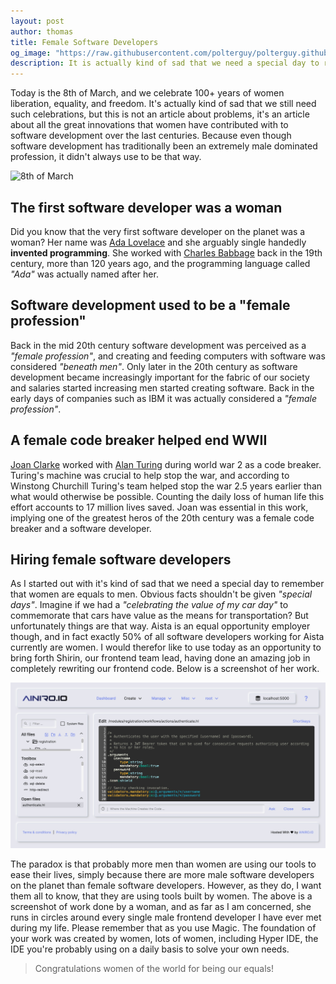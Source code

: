 ```yaml
---
layout: post
author: thomas
title: Female Software Developers
og_image: "https://raw.githubusercontent.com/polterguy/polterguy.github.io/master/images/blogs/march-8.jpg"
description: It is actually kind of sad that we need a special day to remember that women are equals to men. I would therefor like to write an article about women in software.
---
```


Today is the 8th of March, and we celebrate 100+ years of women liberation, equality, and freedom. It's actually kind of sad that we still need such celebrations, but this is not an article about problems, it's an article about all the great innovations that women have contributed with to software development over the last centuries. Because even though software development has traditionally been an extremely male dominated profession, it didn't always use to be that way.

![8th of March](https://raw.githubusercontent.com/polterguy/polterguy.github.io/master/images/blogs/march-8.jpg)

## The first software developer was a woman

Did you know that the very first software developer on the planet was a woman? Her name was [Ada Lovelace](https://en.wikipedia.org/wiki/Ada_Lovelace) and she arguably single handedly **invented programming**. She worked with [Charles Babbage](https://en.wikipedia.org/wiki/Charles_Babbage) back in the 19th century, more than 120 years ago, and the programming language called _"Ada"_ was actually named after her.

## Software development used to be a "female profession"

Back in the mid 20th century software development was perceived as a _"female profession"_, and creating and feeding computers with software was considered _"beneath men"_. Only later in the 20th century as software development became increasingly important for the fabric of our society and salaries started increasing men started creating software. Back in the early days of companies such as IBM it was actually considered a _"female profession"_.

## A female code breaker helped end WWII

[Joan Clarke](https://en.wikipedia.org/wiki/Joan_Clarke) worked with [Alan Turing](https://en.wikipedia.org/wiki/Alan_Turing) during world war 2 as a code breaker. Turing's machine was crucial to help stop the war, and according to Winstong Churchill Turing's team helped stop the war 2.5 years earlier than what would otherwise be possible. Counting the daily loss of human life this effort accounts to 17 million lives saved. Joan was essential in this work, implying one of the greatest heros of the 20th century was a female code breaker and a software developer.

## Hiring female software developers

As I started out with it's kind of sad that we need a special day to remember that women are equals to men. Obvious facts shouldn't be given _"special days"_. Imagine if we had a _"celebrating the value of my car day"_ to commemorate that cars have value as the means for transportation? But unfortunately things are that way. Aista is an equal opportunity employer though, and in fact exactly 50% of all software developers working for Aista currently are women. I would therefor like to use today as an opportunity to bring forth Shirin, our frontend team lead, having done an amazing job in completely rewriting our frontend code. Below is a screenshot of her work.

![Hyper IDE](https://raw.githubusercontent.com/polterguy/polterguy.github.io/master/images/og-hyper-ide-2.jpg)

The paradox is that probably more men than women are using our tools to ease their lives, simply because there are more male software developers on the planet than female software developers. However, as they do, I want them all to know, that they are using tools built by women. The above is a screenshot of work done by a woman, and as far as I am concerned, she runs in circles around every single male frontend developer I have ever met during my life. Please remember that as you use Magic. The foundation of your work was created by women, lots of women, including Hyper IDE, the IDE you're probably using on a daily basis to solve your own needs.

> Congratulations women of the world for being our equals!
